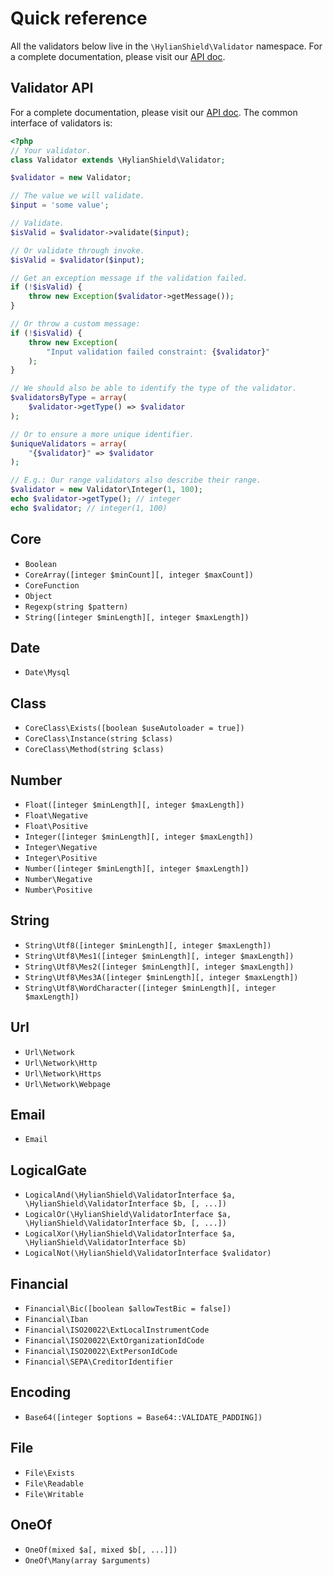 # Quick reference

All the validators below live in the `\HylianShield\Validator` namespace.
For a complete documentation, please visit our [API doc](http://hylianshield.github.io/validator/).

## Validator API

For a complete documentation, please visit our [API doc](http://hylianshield.github.io/validator/).
The common interface of validators is:

```php
<?php
// Your validator.
class Validator extends \HylianShield\Validator;

$validator = new Validator;

// The value we will validate.
$input = 'some value';

// Validate.
$isValid = $validator->validate($input);

// Or validate through invoke.
$isValid = $validator($input);

// Get an exception message if the validation failed.
if (!$isValid) {
    throw new Exception($validator->getMessage());
}

// Or throw a custom message:
if (!$isValid) {
    throw new Exception(
        "Input validation failed constraint: {$validator}"
    );
}

// We should also be able to identify the type of the validator.
$validatorsByType = array(
    $validator->getType() => $validator
);

// Or to ensure a more unique identifier.
$uniqueValidators = array(
    "{$validator}" => $validator
);

// E.g.: Our range validators also describe their range.
$validator = new Validator\Integer(1, 100);
echo $validator->getType(); // integer
echo $validator; // integer(1, 100)
```

## Core
- `Boolean`
- `CoreArray([integer $minCount][, integer $maxCount])`
- `CoreFunction`
- `Object`
- `Regexp(string $pattern)`
- `String([integer $minLength][, integer $maxLength])`

## Date
- `Date\Mysql`

## Class
- `CoreClass\Exists([boolean $useAutoloader = true])`
- `CoreClass\Instance(string $class)`
- `CoreClass\Method(string $class)`

## Number
- `Float([integer $minLength][, integer $maxLength])`
- `Float\Negative`
- `Float\Positive`
- `Integer([integer $minLength][, integer $maxLength])`
- `Integer\Negative`
- `Integer\Positive`
- `Number([integer $minLength][, integer $maxLength])`
- `Number\Negative`
- `Number\Positive`

## String
- `String\Utf8([integer $minLength][, integer $maxLength])`
- `String\Utf8\Mes1([integer $minLength][, integer $maxLength])`
- `String\Utf8\Mes2([integer $minLength][, integer $maxLength])`
- `String\Utf8\Mes3A([integer $minLength][, integer $maxLength])`
- `String\Utf8\WordCharacter([integer $minLength][, integer $maxLength])`

## Url
- `Url\Network`
- `Url\Network\Http`
- `Url\Network\Https`
- `Url\Network\Webpage`

## Email
- `Email`

## LogicalGate

- `LogicalAnd(\HylianShield\ValidatorÌnterface $a, \HylianShield\ValidatorÌnterface $b, [, ...])`
- `LogicalOr(\HylianShield\ValidatorÌnterface $a, \HylianShield\ValidatorÌnterface $b, [, ...])`
- `LogicalXor(\HylianShield\ValidatorÌnterface $a, \HylianShield\ValidatorÌnterface $b)`
- `LogicalNot(\HylianShield\ValidatorÌnterface $validator)`

## Financial

- `Financial\Bic([boolean $allowTestBic = false])`
- `Financial\Iban`
- `Financial\ISO20022\ExtLocalInstrumentCode`
- `Financial\ISO20022\ExtOrganizationIdCode`
- `Financial\ISO20022\ExtPersonIdCode`
- `Financial\SEPA\CreditorIdentifier`

## Encoding

- `Base64([integer $options = Base64::VALIDATE_PADDING])`

## File

- `File\Exists`
- `File\Readable`
- `File\Writable`

## OneOf

- `OneOf(mixed $a[, mixed $b[, ...]])`
- `OneOf\Many(array $arguments)`
